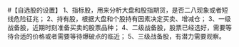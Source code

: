 #

#【自选股的设置】
1、指标股，用来分析大盘和股指期货，是否二八现象或者短线危险征兆；
2、持有股，根据大盘和个股持有因素决定买卖、增减仓；
3、一级战备股，近期时刻准备买卖的股票品种；
4、二级战备股，股票已经选好，需要等待合适的价格或者需要等待爆破点的临近；
5、三级战备股，有潜力需要观察。


